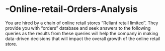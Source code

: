 # -Online-retail-Orders-Analysis
You are hired by a chain of online retail stores “Reliant retail limited”. They provide you with “orders” database and seek answers to the following queries as the results from these queries will help the company in making data-driven decisions that will impact the overall growth of the online retail store.
